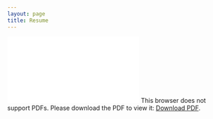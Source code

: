 ```yaml
---
layout: page
title: Resume
---
```


<object data="/img/resume_12-14-17.pdf" type="application/pdf" width="800px" height="1000px">
    <embed src="/img/resume_12-14-17.pdf">
        This browser does not support PDFs. Please download the PDF to view it: <a href="/img/resume_12-14-17.pdf">Download PDF</a>.</p>
    </embed>
</object>

